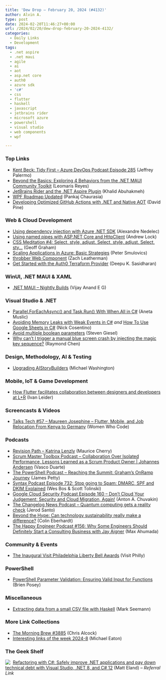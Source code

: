```yaml
---
title: 'Dew Drop – February 20, 2024 (#4132)'
author: Alvin A.
type: post
date: 2024-02-20T11:46:27+00:00
url: /2024/02/20/dew-drop-february-20-2024-4132/
categories:
  - Daily Links
  - Development
tags:
  - .net aspire
  - .net maui
  - agile
  - ai
  - aot
  - asp.net core
  - auth0
  - azure sdk
  - 'c#'
  - css
  - flutter
  - haskell
  - javascript
  - jetbrains rider
  - microsoft azure
  - powershell
  - visual studio
  - web components
  - wpf

---
```

### <a name="top"></a>Top Links

  * <a href="http://feed.azuredevops.show/kent-beck-tidy-first-episode-285" target="_blank" rel="noopener">Kent Beck: Tidy First &#8211; Azure DevOps Podcast Episode 285</a> (Jeffrey Palermo)
  * <a href="https://www.telerik.com/blogs/exploring-4-behaviors-net-maui-community-toolkit" target="_blank" rel="noopener">Beyond the Basics: Exploring 4 Behaviors from the .NET MAUI Community Toolkit</a> (Leomaris Reyes)
  * <a href="https://blog.jetbrains.com/dotnet/2024/02/19/jetbrains-rider-and-the-net-aspire-plugin/" target="_blank" rel="noopener">JetBrains Rider and the .NET Aspire Plugin</a> (Khalid Abuhakmeh)
  * <a href="https://github.com/dotnet/wpf/blob/main/roadmap.md" target="_blank" rel="noopener">WPF Roadmap Updated</a> (Pankaj Chaurasia)
  * <a href="https://devblogs.microsoft.com/dotnet/developing-optimized-github-actions-with-net-and-native-aot/" target="_blank" rel="noopener">Developing Optimized GitHub Actions with .NET and Native AOT</a> (David Pine)



### <a name="web"></a>Web & Cloud Development

  * <a href="https://techwatching.dev/posts/azure-sdk-di" target="_blank" rel="noopener">Using dependency injection with Azure .NET SDK</a> (Alexandre Nedelec)
  * <a href="https://andrewlock.net/using-named-pipes-with-aspnetcore-and-httpclient/" target="_blank" rel="noopener">Using named pipes with ASP.NET Core and HttpClient</a> (Andrew Lock)
  * <a href="https://geoffgraham.me/css-meditation-4-select-style-adjust-select-style-adjust-select-sty/" target="_blank" rel="noopener">CSS Meditation #4: Select, style, adjust. Select, style, adjust. Select, sty…</a> (Geoff Graham)
  * <a href="https://dotneteers.net/scaling-applications-in-azure-basic-strategies/" target="_blank" rel="noopener">Scaling Applications in Azure: Basic Strategies</a> (Peter Smulovics)
  * <a href="https://www.zachleat.com/web/throbber/" target="_blank" rel="noopener">throbber Web Component</a> (Zach Leatherman)
  * <a href="https://auth0.com/blog/get-started-with-auth0-terraform-provider/" target="_blank" rel="noopener">Get Started with the Auth0 Terraform Provider</a> (Deepu K. Sasidharan)



### <a name="silverlight"></a>WinUI, .NET MAUI & XAML

  * <a href="https://egvijayanand.in/2024/02/19/dotnet-maui-nightly-builds/" target="_blank" rel="noopener">.NET MAUI – Nightly Builds</a> (Vijay Anand E G)



### <a name="dotnet"></a>Visual Studio & .NET

  * <a href="https://code-maze.com/csharp-parallel-foreachasync-and-task-run-with-when-all/" target="_blank" rel="noopener">Parallel.ForEachAsync() and Task.Run() With When.All in C#</a> (Aneta Muslic)
  * <a href="https://hackernoon.com/avoiding-memory-leaks-with-weak-events-in-c?source=rss" target="_blank" rel="noopener">Avoiding Memory Leaks with Weak Events in C#</a> _and_ <a href="https://hackernoon.com/how-to-use-google-sheets-in-c?source=rss" target="_blank" rel="noopener">How To Use Google Sheets in C#</a> (Nick Cosentino)
  * <a href="https://steven-giesel.com/blogPost/9994b00c-8bc2-4794-ae74-80e6ee4cd5e5" target="_blank" rel="noopener">Avoid multiple boolean parameters</a> (Steven Giesel)
  * <a href="https://devblogs.microsoft.com/oldnewthing/20240219-00/?p=109424" target="_blank" rel="noopener">Why can’t I trigger a manual blue screen crash by injecting the magic key sequence?</a> (Raymond Chen)



### <a name="design"></a>Design, Methodology, AI & Testing

  * <a href="https://aistorybuilders.com/ViewBlogPost/3002" target="_blank" rel="noopener">Upgrading AIStoryBuilders</a> (Michael Washington)



### <a name="mobile"></a>Mobile, IoT & Game Development

  * <a href="https://medium.com/flutter/how-flutter-facilitates-collaboration-between-designers-and-developers-at-l-r-05ec82c9f45e?source=rss----4da7dfd21a33---4" target="_blank" rel="noopener">How Flutter facilitates collaboration between designers and developers at L+R</a> (Ivan Leider)



### <a name="videos"></a>Screencasts & Videos

  * <a href="http://www.youtube.com/watch?v=3NFBD3DRbuQ" target="_blank" rel="noopener">Talks Tech #57 &#8211; Maureen Josephine &#8211; Flutter, Mobile, and Job Relocation From Kenya to Germany</a> (Women Who Code)



### <a name="podcasts"></a>Podcasts

  * <a href="https://revisionpath.com/katrina-lenzly" target="_blank" rel="noopener">Revision Path &#8211; Katrina Lenzly</a> (Maurice Cherry)
  * <a href="https://scrummastertoolbox.libsyn.com/collaboration-over-isolated-performance-lessons-learned-as-a-scrum-product-owner-johannes-andersen" target="_blank" rel="noopener">Scrum Master Toolbox Podcast &#8211; Collaboration Over Isolated Performance, Lessons Learned as a Scrum Product Owner | Johannes Andersen</a> (Vasco Duarte)
  * <a href="https://powershell.org/2024/02/the-powershell-podcast-reaching-the-summit-grahams-onramp-journey/" target="_blank" rel="noopener">The PowerShell Podcast &#8211; Reaching the Summit: Graham’s OnRamp Journey</a> (James Petty)
  * <a href="https://syntax.fm/732" target="_blank" rel="noopener">Syntax Podcast Episode 732: Stop going to Spam: DMARC, SPF and DKIM Explained</a> (Wes Bos & Scott Tolinski)
  * <a href="https://cloudsecuritypodcast.libsyn.com/ep160-dont-cloud-your-judgement-security-and-cloud-migration-again" target="_blank" rel="noopener">Google Cloud Security Podcast Episode 160 &#8211; Don&#8217;t Cloud Your Judgement: Security and Cloud Migration, Again!</a> (Anton A. Chuvakin)
  * <a href="https://changelog.com/news/82" target="_blank" rel="noopener">The Changelog News Podcast &#8211; Quantum computing gets a reality check</a> (Jerod Santo)
  * <a href="https://blog.scottlogic.com/2024/02/19/beyond-the-hype-can-technology-sustainability-really-make-a-difference.html" target="_blank" rel="noopener">Beyond the Hype: Can technology sustainability really make a difference?</a> (Colin Eberhardt)
  * <a href="https://oasisofcourage.com/156-why-some-engineers-should-definitely-start-a-consulting-business-with-jay-aigner/" target="_blank" rel="noopener">The Happy Engineer Podcast #156: Why Some Engineers Should Definitely Start a Consulting Business with Jay Aigner</a> (Max Ahumada)



### <a name="events"></a>Community & Events

  * <a href="https://www.visitphilly.com/features/liberty-bell-awards/" target="_blank" rel="noopener">The Inaugural Visit Philadelphia Liberty Bell Awards</a> (Visit Philly)



### <a name="ps"></a>PowerShell

  * <a href="https://www.itprotoday.com/powershell/powershell-parameter-validation-ensuring-valid-input-functions" target="_blank" rel="noopener">PowerShell Parameter Validation: Ensuring Valid Input for Functions</a> (Brien Posey)



### <a name="misc"></a>Miscellaneous

  * <a href="https://blog.ploeh.dk/2024/02/19/extracting-data-from-a-small-csv-file-with-haskell/" target="_blank" rel="noopener">Extracting data from a small CSV file with Haskell</a> (Mark Seemann)



### <a name="links"></a>More Link Collections

  * <a href="https://blog.cwa.me.uk/2024/02/20/the-morning-brew-3885/" target="_blank" rel="noopener">The Morning Brew #3885</a> (Chris Alcock)
  * <a href="https://samestuffdifferentday.net/2024/02/19/Interesting-links-of-the-week-2024-8/" target="_blank" rel="noopener">Interesting links of the week 2024-8</a> (Michael Eaton)



### <a name="shelf"></a>The Geek Shelf

<a href="https://www.amazon.com/dp/1835089984/?tag=amavin-20" target="_blank" rel="noopener"><img decoding="async" align="left" style="margin: 0px 4px 0px 0px; border: 0px currentcolor; border-image: none; float: left; display: inline; background-image: none;" src="https://m.media-amazon.com/images/I/51WbrSz58FL._SS135_.jpg" border="0" /></a>&nbsp;<a href="https://www.amazon.com/dp/1835089984/?tag=amavin-20" target="_blank" rel="noopener">Refactoring with C#: Safely improve .NET applications and pay down technical debt with Visual Studio, .NET 8, and C# 12</a> (Matt Eland) _&#8211; Referral Link_
